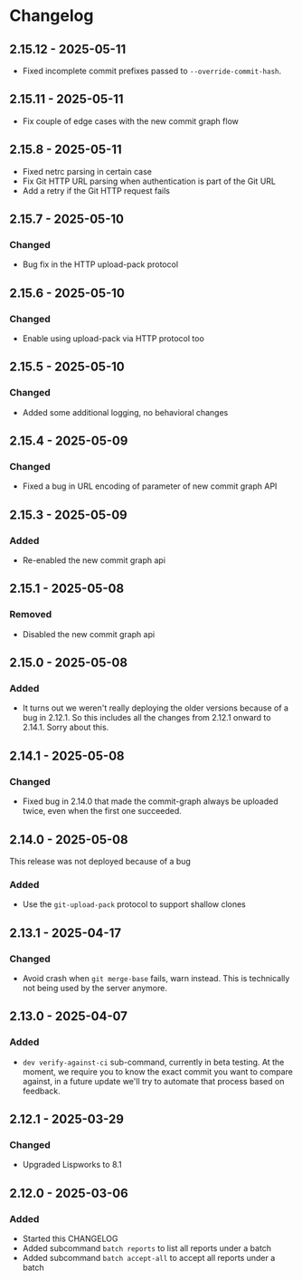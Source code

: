 # Changelog

## 2.15.12 - 2025-05-11

- Fixed incomplete commit prefixes passed to
  `--override-commit-hash`. 

## 2.15.11 - 2025-05-11

- Fix couple of edge cases with the new commit graph flow

## 2.15.8 - 2025-05-11

- Fixed netrc parsing in certain case
- Fix Git HTTP URL parsing when authentication is part of the Git URL
- Add a retry if the Git HTTP request fails


## 2.15.7 - 2025-05-10

### Changed

- Bug fix in the HTTP upload-pack protocol

## 2.15.6 - 2025-05-10

### Changed

- Enable using upload-pack via HTTP protocol too

## 2.15.5 - 2025-05-10

### Changed

- Added some additional logging, no behavioral changes

## 2.15.4 - 2025-05-09

### Changed

- Fixed a bug in URL encoding of parameter of new commit graph API

## 2.15.3 - 2025-05-09

### Added

- Re-enabled the new commit graph api


## 2.15.1 - 2025-05-08

### Removed

- Disabled the new commit graph api


## 2.15.0 - 2025-05-08

### Added

- It turns out we weren't really deploying the older versions because
  of a bug in 2.12.1. So this includes all the changes from 2.12.1
  onward to 2.14.1. Sorry about this.

## 2.14.1 - 2025-05-08

### Changed

- Fixed bug in 2.14.0 that made the commit-graph always be uploaded
  twice, even when the first one succeeded.

## 2.14.0 - 2025-05-08

This release was not deployed because of a bug

### Added

- Use the `git-upload-pack` protocol to support shallow clones

## 2.13.1 - 2025-04-17

### Changed

- Avoid crash when `git merge-base` fails, warn instead. This is
  technically not being used by the server anymore.


## 2.13.0 - 2025-04-07

### Added

- `dev verify-against-ci` sub-command, currently in beta testing. At
  the moment, we require you to know the exact commit you want to
  compare against, in a future update we'll try to automate that
  process based on feedback.

## 2.12.1 - 2025-03-29

### Changed

- Upgraded Lispworks to 8.1 

## 2.12.0 - 2025-03-06

### Added

- Started this CHANGELOG
- Added subcommand `batch reports` to list all reports under a batch
- Added subcommand `batch accept-all` to accept all reports under a batch




